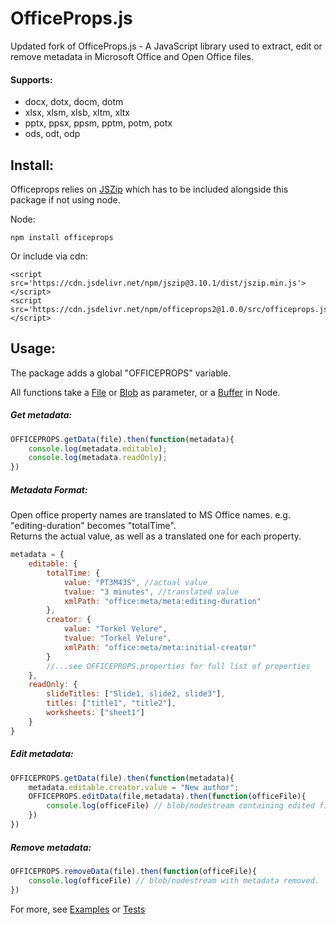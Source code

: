 # OfficeProps.js

Updated fork of OfficeProps.js -  A JavaScript library used to extract, edit or remove metadata in Microsoft Office and Open Office files.



#### Supports:
 * docx, dotx, docm, dotm
 * xlsx, xlsm, xlsb, xltm, xltx
 * pptx, ppsx, ppsm, pptm, potm, potx
 * ods, odt, odp

## Install:
Officeprops relies on [JSZip](https://stuk.github.io/jszip/) which has to be included alongside this package if not using node.

Node:
```
npm install officeprops
```
Or include via cdn:
```
<script src='https://cdn.jsdelivr.net/npm/jszip@3.10.1/dist/jszip.min.js'></script>
<script src='https://cdn.jsdelivr.net/npm/officeprops2@1.0.0/src/officeprops.js'></script>
```



## Usage:

The package adds a global "OFFICEPROPS" variable.

All functions take a [File](https://developer.mozilla.org/en-US/docs/Web/API/File) or [Blob](https://developer.mozilla.org/en-US/docs/Web/API/Blob) as parameter, or a [Buffer](https://nodejs.org/api/buffer.html#buffer_class_buffer) in Node.


##### Get metadata:
```javascript
OFFICEPROPS.getData(file).then(function(metadata){
    console.log(metadata.editable);
    console.log(metadata.readOnly);
})
```

##### Metadata Format:
Open office property names are translated to MS Office names. e.g. "editing-duration" becomes "totalTime".  
Returns the actual value, as well as a translated one for each property.
```javascript
metadata = {
    editable: {
        totalTime: {
            value: "PT3M43S", //actual value
            tvalue: "3 minutes", //translated value
            xmlPath: "office:meta/meta:editing-duration"
        },
        creator: {
            value: "Torkel Velure",
            tvalue: "Torkel Velure",
            xmlPath: "office:meta/meta:initial-creator"
        }
        //...see OFFICEPROPS.properties for full list of properties
    },
    readOnly: {
        slideTitles: ["Slide1, slide2, slide3"],
        titles: ["title1", "title2"],
        worksheets: ["sheet1"]
    }
}
```

##### Edit metadata:

```javascript
OFFICEPROPS.getData(file).then(function(metadata){
    metadata.editable.creator.value = "New author";
    OFFICEPROPS.editData(file,metadata).then(function(officeFile){
        console.log(officeFile) // blob/nodestream containing edited file.
    })
})
```


##### Remove metadata:
```javascript
OFFICEPROPS.removeData(file).then(function(officeFile){
    console.log(officeFile) // blob/nodestream with metadata removed.
})
```

For more, see [Examples](https://github.com/teresagarcia/officeprops2/blob/master/src/example/index.html) or [Tests](https://github.comteresagarcia/officeprops2/blob/master/src/test/officeprops.test.js)

